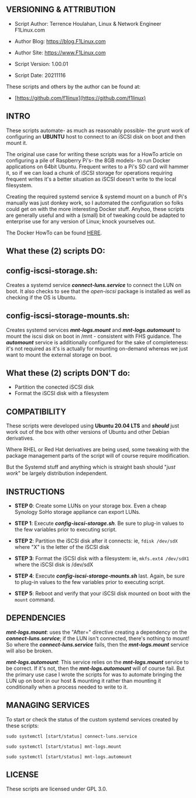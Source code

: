 

VERSIONING & ATTRIBUTION
-
- Script Author:		Terrence Houlahan, Linux & Network Engineer F1Linux.com
- Author Blog:		https://blog.F1Linux.com
- Author Site:		https://www.F1Linux.com

- Script Version:	1.00.01
- Script Date:		20211116

These scripts and others by the author can be found at:

- [https://github.com/f1linux](https://github.com/f1linux)


INTRO
-

These scripts automate- as much as reasonably possible- the grunt work of configuring an **UBUNTU** host to connect to an iSCSI disk on boot and then mount it.

The original use case for writing these scripts was for a HowTo article on configuring a pile of Raspberry Pi's- the 8GB models- to run Docker applications on 64bit Ubuntu. Frequent writes to a Pi's SD card will hammer it, so if we can load a chunk of iSCSI storage for operations requiring frequent writes it's a better situation as iSCSI doesn't write to the local filesystem. 

Creating the required systemd service & systemd mount on a bunch of Pi's manually was just donkey work, so I automated the configuration so folks could get on with the more interesting Docker stuff. Anyhoo, these scripts are generally useful and with a (small) bit of tweaking could be adapted to enterprise use for any version of Linux; knock yourselves out.

The Docker HowTo can be found [HERE](https://blog.F1Linux.com).


What these (2) scripts DO:
-

config-iscsi-storage.sh:
--
Creates a systemd service ***connect-luns.service*** to connect the LUN on boot. It also checks to see that the _open-iscsi_ package is installed as well as checking if the OS is Ubuntu.


config-iscsi-storage-mounts.sh:
--
Creates systemd services ***mnt-logs.mount*** and ***mnt-logs.automount*** to mount the iscsi disk on boot in /mnt - consistent with FHS guidance. The ***automount*** service is additionally configured for the sake of completeness: it's not required as it's is actually for mounting on-demand whereas we just want to mount the external storage on boot.


What these (2) scripts DON'T do:
-

- Partition the conected iSCSI disk
- Format the iSCSI disk with a filesystem

COMPATIBILITY
-

These scripts were developed using **Ubuntu 20.04 LTS** and ***should*** just work out of the box with other versions of Ubuntu and other Debian derivatives.

Where RHEL or Red Hat derivatives are being used, some tweaking with the package management parts of the script will of course require modification.

But the Systemd stuff and anything which is straight bash should "_just work_" be largely distribution independent.

INSTRUCTIONS
-

- **STEP 0**: Create some LUNs on your storage box. Even a cheap Synology SoHo storage appliance can export LUNs.

- **STEP 1**: Execute ***config-iscsi-storage.sh***. Be sure to plug-in values to the few variables prior to executing script.

- **STEP 2**: Partition the iSCSI disk after it connects: ie, `fdisk /dev/sdX` where "X" is the letter of the iSCSI disk

- **STEP 3**: Format the iSCSI disk with a filesystem: ie, `mkfs.ext4 /dev/sdX1` where the iSCSI disk is /dev/sdX

- **STEP 4**: Execute ***config-iscsi-storage-mounts.sh*** last. Again, be sure to plug-in values to the few variables prior to executing script.

- **STEP 5**: Reboot and verify that your iSCSI disk mounted on boot with the `mount` command.



DEPENDENCIES
-
***mnt-logs.mount***: uses the "After=" directive creating a dependency on the ***connect-luns.service***; if the LUN isn't connected, there's nothing to mount! So where the ***connect-luns.service*** fails, then the ***mnt-logs.mount*** service will also be broken.

***mnt-logs.automount***: This service relies on the ***mnt-logs.mount*** service to be correct. If it's not, then the ***mnt-logs.automount*** will of course fail. But the primary use case I wrote the scripts for was to automate bringing the LUN up on boot in our host & mounting it rather than mounting it conditionally when a process needed to write to it.



MANAGING SERVICES
-

To start or check the status of the custom systemd services created by these scripts:

    sudo systemctl [start/status] connect-luns.service

    sudo systemctl [start/status] mnt-logs.mount

    sudo systemctl [start/status] mnt-logs.automount



LICENSE
-

These scripts are licensed under GPL 3.0.
